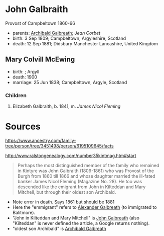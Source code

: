 # John Galbraith

Provost of Campbeltown 1860-66

- parents: [Archibald Galbreath](galbreath-archibald-1760.md); *Jean Corbet*
- birth: 3 Sep 1809; Campbeltown, Argyleshire, Scotland
- death: 12 Sep 1881; Didsbury Manchester Lancashire, United Kingdom

## Mary Colvill McEwing

- birth: ; Argyll
- death: 1900
- marriage: 25 Jun 1838; Campbeltown, Argyle, Scotland

### Children

1. Elizabeth Galbraith, b. 1841, m. *James Nicol Fleming* 


# Sources

https://www.ancestry.com/family-tree/person/tree/3451498/person/6195109645/facts

http://www.ralstongenealogy.com/number35kintmag.htm#start



> Perhaps the most distinguished member of the family who remained 
> in Kintyre was John Galbraith (1809-1861) who was Provost of
> the Burgh from 1860 till 1866 and whose daughter married the 
> ill-fated banker James Nicol Fleming (Magazine No. 28).
> He too was descended like the emigrant from John in Kilteddan 
> and Mary Mitchell, but through their oldest son Archibald. 

- Note error in death.  Says 1861 but should be 1881
- Here the "emmigrant" refers to [Alexander Galbreath](galbreath-alexander-1753.md) (to immigrated to Balitmore).
- "John in Kilteddan and Mary Mitchell" is [John Galbreath](galbreath-john-1680.md) (also "Kilteddan" is never defined the article, a Google returns nothing).
- "oldest son Archibald" is [Archibald Galbreath](galbreath-archibald-1708.md)

